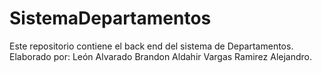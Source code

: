 # SistemaDepartamentos
Este repositorio contiene el back end del sistema de Departamentos.
Elaborado por:
León Alvarado Brandon Aldahir
Vargas Ramirez Alejandro.
